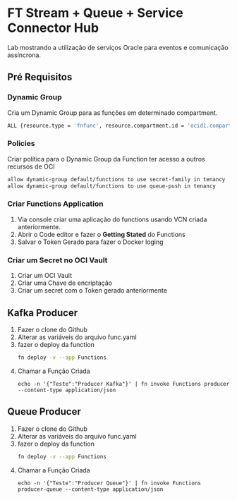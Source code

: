 # FT Stream + Queue + Service Connector Hub

Lab mostrando a utilização de serviços Oracle para eventos e comunicação assíncrona.

## Pré Requisitos

### Dynamic Group

Cria um Dynamic Group para as funções em determinado compartment.

```bash
ALL {resource.type = 'fnfunc', resource.compartment.id = 'ocid1.compartment.oc1..aaaaaaaa23______smwa'}
```

### Policies

Criar política para o Dynamic Group da Function ter acesso a outros recursos de OCI

```bash
allow dynamic-group default/functions to use secret-family in tenancy
allow dynamic-group default/functions to use queue-push in tenancy
```

### Criar Functions Application

1. Via console criar uma aplicação do functions usando VCN criada anteriormente.
2. Abrir o Code editor e fazer o **Getting Stated** do Functions
3. Salvar o Token Gerado para fazer o Docker loging

### Criar um Secret no OCI Vault

1. Criar um OCI Vault
2. Criar uma Chave de encriptação
3. Criar um secret com o Token gerado anteriormente

## Kafka Producer

1. Fazer o clone do Github
2. Alterar as variáveis do arquivo func.yaml
3. fazer o deploy da function
   ```bash
   fn deploy -v --app Functions
   ```
4. Chamar a Função Criada
   ```
   echo -n '{"Teste":"Producer Kafka"}' | fn invoke Functions producer --content-type application/json
   ```

## Queue Producer

1. Fazer o clone do Github
2. Alterar as variáveis do arquivo func.yaml
3. fazer o deploy da function
   ```bash
   fn deploy -v --app Functions
   ```
4. Chamar a Função Criada
   ```
   echo -n '{"Teste":"Producer Queue"}' | fn invoke Functions producer-queue --content-type application/json
   ```